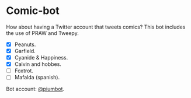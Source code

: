 # Comic-bot

How about having a Twitter account that tweets comics? This bot includes the use of PRAW and Tweepy.

- [x] Peanuts.
- [x] Garfield.
- [x] Cyanide & Happiness.
- [x] Calvin and hobbes.
- [ ] Foxtrot.
- [ ] Mafalda (spanish).

Bot account: [@piumbot](https://twitter.com/PiumBot). 

